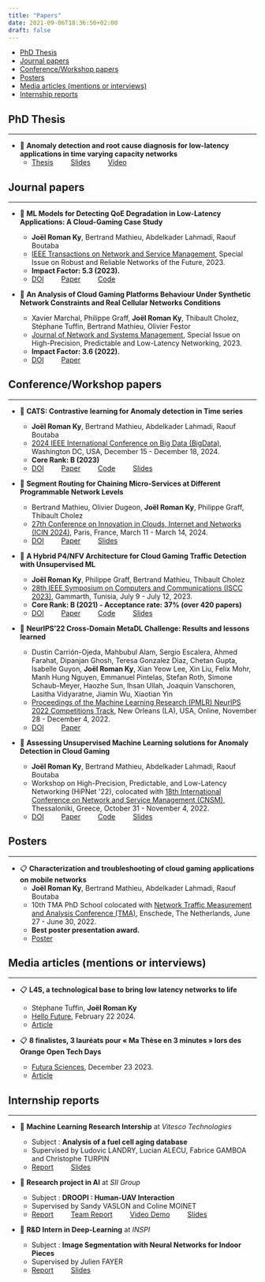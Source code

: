 ```yaml
---
title: "Papers"
date: 2021-09-06T18:36:50+02:00
draft: false
---
```


- [PhD Thesis](#phd-thesis)
- [Journal papers](#journal-papers)
- [Conference/Workshop papers](#conferenceworkshop-papers)
- [Posters](#posters)
- [Media articles (mentions or interviews)](#media-articles-mentions-or-interviews)
- [Internship reports](#internship-reports)

## PhD Thesis
---
- 📑 **Anomaly detection and root cause diagnosis for low-latency applications in time varying capacity networks**
  - [Thesis](#) &nbsp; &nbsp; &nbsp; &nbsp; [Slides](../../files/presentation/Slides_PhD.pdf)  &nbsp; &nbsp; &nbsp; &nbsp; [Video](https://youtube.com/live/X4MV3N0c6Ho)

## Journal papers
---
- 📕  **ML Models for Detecting QoE Degradation in Low-Latency Applications: A Cloud-Gaming Case Study**
  - **Joël Roman Ky**, Bertrand Mathieu, Abdelkader Lahmadi, Raouf Boutaba
  - [IEEE Transactions on Network and Service Management](https://ieeexplore.ieee.org/xpl/RecentIssue.jsp?punumber=4275028), Special Issue on Robust and Reliable Networks of the Future, 2023. 
  - **Impact Factor: 5.3 (2023).**
  - [DOI](https://doi.org/10.1109/TNSM.2023.3293806) &nbsp; &nbsp; &nbsp; &nbsp; [Paper](https://hal.science/hal-04160235/) &nbsp; &nbsp; &nbsp; &nbsp; [Code](https://github.com/joelromanky/unsupervised-ml-ad-qoe-deg)

- 📕 **An Analysis of Cloud Gaming Platforms Behaviour Under Synthetic Network Constraints and Real Cellular Networks Conditions**
  - Xavier Marchal, Philippe Graff, **Joël Roman Ky**, Thibault Cholez, Stéphane Tuffin, Bertrand Mathieu, Olivier Festor
  - [Journal of Network and Systems Management](https://www.springer.com/journal/10922), Special Issue on High-Precision, Predictable and Low-Latency Networking, 2023. 
  - **Impact Factor: 3.6 (2022).**
  - [DOI](https://doi.org/10.1007/s10922-023-09720-9) &nbsp; &nbsp; &nbsp; &nbsp; [Paper](https://hal.inria.fr/hal-04050288/)

## Conference/Workshop papers
---
- 📄 **CATS: Contrastive learning for Anomaly detection in Time series**
  - **Joël Roman Ky**, Bertrand Mathieu, Abdelkader Lahmadi, Raouf Boutaba
  - [2024 IEEE International Conference on Big Data (BigData)](https://bigdataieee.org/BigData2024), Washington DC, USA, December 15 - December 18, 2024. 
  - **Core Rank: B (2023)**
  - [DOI](https://doi.org/10.1109/BigData62323.2024.10825476) &nbsp; &nbsp; &nbsp; &nbsp; [Paper](https://hal.science/hal-04881349) &nbsp; &nbsp; &nbsp; &nbsp; [Code](https://github.com/joelromanky/cats)  &nbsp; &nbsp; &nbsp; &nbsp; [Slides](../../files/presentation/Slides_BigData24.pdf)

- 📄 **Segment Routing for Chaining Micro-Services at Different Programmable Network Levels**
  - Bertrand Mathieu, Olivier Dugeon, **Joël Roman Ky**, Philippe Graff, Thibault Cholez
  - [27th Conference on Innovation in Clouds, Internet and Networks (ICIN 2024)](https://www.icin-conference.org/2024), Paris, France, March 11 - March 14, 2024. 
  - [DOI](https://doi.org/10.1109/ICIN60470.2024.10494472) &nbsp; &nbsp; &nbsp; &nbsp; [Paper](https://hal.science/hal-04544951/) &nbsp; &nbsp; &nbsp; &nbsp; [Slides](../../files/presentation/Slides_ICIN24.pdf)

- 📄 **A Hybrid P4/NFV Architecture for Cloud Gaming Traffic Detection with Unsupervised ML**
  - **Joël Roman Ky**, Philippe Graff, Bertrand Mathieu, Thibault Cholez
  - [28th IEEE Symposium on Computers and Communications (ISCC 2023)](https://2023.ieee-iscc.org/), Gammarth, Tunisia, July 9 - July 12, 2023. 
  - **Core Rank: B (2021) - Acceptance rate: 37% (over 420 papers)**
  - [DOI](https://doi.org/10.1109/ISCC58397.2023.10217863) &nbsp; &nbsp; &nbsp; &nbsp; [Paper](https://hal.science/hal-04130096) &nbsp; &nbsp; &nbsp; &nbsp; [Code](https://github.com/mosaico-anr/P4_NFV_CG_Detector) &nbsp; &nbsp; &nbsp; &nbsp; [Slides](../../files/presentation/Slides_ISCC23.pdf)

- 📄 **NeurIPS’22 Cross-Domain MetaDL Challenge: Results and lessons learned**
  - Dustin Carrión-Ojeda, Mahbubul Alam, Sergio Escalera, Ahmed Farahat, Dipanjan Ghosh, Teresa Gonzalez Diaz, Chetan Gupta, Isabelle Guyon, **Joël Roman Ky**, Xian Yeow Lee, Xin Liu, Felix Mohr, Manh Hung Nguyen, Emmanuel Pintelas, Stefan Roth, Simone Schaub-Meyer, Haozhe Sun, Ihsan Ullah, Joaquin Vanschoren, Lasitha Vidyaratne, Jiamin Wu, Xiaotian Yin
  - [Proceedings of the Machine Learning Research (PMLR) NeurIPS 2022 Competitions Track](https://neurips.cc/virtual/2022/competition/50082), New Orleans (LA), USA, Online, November 28 - December 4, 2022. 
  - [DOI](https://proceedings.mlr.press/v220/carrion-ojeda22a.html) &nbsp; &nbsp; &nbsp; &nbsp; [Paper](https://proceedings.mlr.press/v220/carrion-ojeda22a/carrion-ojeda22a.pdf)

- 📄 **Assessing Unsupervised Machine Learning solutions for Anomaly Detection in Cloud Gaming**
  - **Joël Roman Ky**, Bertrand Mathieu, Abdelkader Lahmadi, Raouf Boutaba
  - Workshop on High-Precision, Predictable, and Low-Latency Networking (HiPNet '22), colocated with [18th International Conference on Network and Service Management (CNSM)](http://www.cnsm-conf.org/2022/), Thessaloniki, Greece, October 31 - November 4, 2022.
  - [DOI](https://doi.org/10.23919/CNSM55787.2022.9964533) &nbsp; &nbsp; &nbsp; &nbsp; [Paper](https://hal.science/hal-03884367/) &nbsp; &nbsp; &nbsp; &nbsp; [Code](https://github.com/joelromanky/cg-ano-detect-eval) &nbsp; &nbsp; &nbsp; &nbsp; [Slides](../../files/presentation/Slides_HiPNet22.pdf)

## Posters
---
- 📋 **Characterization and troubleshooting of cloud gaming applications on mobile networks**
  - **Joël Roman Ky**, Bertrand Mathieu, Abdelkader Lahmadi, Raouf Boutaba
  - 10th TMA PhD School colocated with [Network Traffic Measurement and Analysis Conference (TMA)](https://tma.ifip.org/2022/), Enschede, The Netherlands, June 27 - June 30, 2022.
  - **Best poster presentation award.**
  - [Poster](https://hal.science/hal-03878114/)

## Media articles (mentions or interviews)
---
- 📋 **L4S, a technological base to bring low latency networks to life**
  - Stéphane Tuffin, **Joël Roman Ky**
  - [Hello Future](https://hellofuture.orange.com/), February 22 2024.
  - [Article](https://hellofuture.orange.com/en/l4s-a-technological-base-to-bring-low-latency-networks-to-life/)

- 📋 **8 finalistes, 3 lauréats pour « Ma Thèse en 3 minutes » lors des Orange Open Tech Days**
  - [Futura Sciences](https://www.futura-sciences.com/), December 23 2023.
  - [Article](https://www.futura-sciences.com/tech/actualites/technologie-8-finalistes-3-laureats-these-3-minutes-lors-orange-open-tech-days-109894/)

## Internship reports
---
- 📑 **Machine Learning Research Intership** at *Vitesco Technologies*  
  - Subject : **Analysis of a fuel cell aging database**
  - Supervised by Ludovic LANDRY, Lucian ALECU, Fabrice GAMBOA and Christophe TURPIN  
  - <a href="../../files/papers/Rapport_PFE.pdf" target="_blank">Report</a> &nbsp; &nbsp; &nbsp; &nbsp;
    <a href="../../files/presentation/Slides_PFE.pdf" target="_blank">Slides</a>

- 📑 **Research project in AI** at *SII Group*  
  - Subject : **DROOPI : Human-UAV Interaction**
  - Supervised by Sandy VASLON and Coline MOINET  
  - <a href="../../files/papers/Rapport_SII.pdf" target="_blank">Report</a> &nbsp; &nbsp; &nbsp; &nbsp;
    <a href="../../files/papers/Rapport_SII_team.pdf" target="_blank">Team Report</a> &nbsp; &nbsp; &nbsp; &nbsp;
    <a href="https://www.linkedin.com/posts/sii_intelligenceartificielle-innovation-drone-activity-6788763304803221505-IGlW" target="_blank">Video Demo</a> &nbsp; &nbsp; &nbsp; &nbsp;
    <a href="../../files/presentation/Slides_SII.pdf" target="_blank">Slides</a>

- 📑 **R&D Intern in Deep-Learning** at *INSPI*
  - Subject : **Image Segmentation with Neural Networks for Indoor Pieces**
  - Supervised by Julien FAYER  
  - <a href="../../files/papers/Abstract_INSPI.pdf" target="_blank">Report</a> &nbsp; &nbsp; &nbsp; &nbsp;
    <a href="../../files/presentation/Slides_INSPI.pdf" target="_blank">Slides</a>
